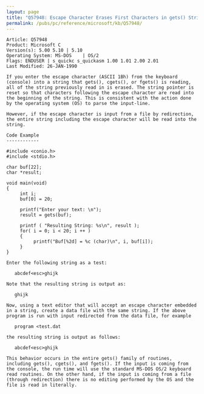```yaml
---
layout: page
title: "Q57948: Escape Character Erases First Characters in gets() String"
permalink: /pubs/pc/reference/microsoft/kb/Q57948/
---
```


	Article: Q57948
	Product: Microsoft C
	Version(s): 5.00 5.10 | 5.10
	Operating System: MS-DOS    | OS/2
	Flags: ENDUSER | s_quickc s_quickasm 1.00 1.01 2.00 2.01
	Last Modified: 26-JAN-1990
	
	If you enter the escape character (ASCII 1Bh) from the keyboard
	(console) into a string that gets(), cgets(), or fgets() is reading,
	all of the string previously read in is erased. The string pointer is
	reset so that characters following the escape character are read into
	the beginning of the string. This is consistent with the action done
	by the operating system (OS) to parse the input-line.
	
	However, if the escape character is input from a file by redirection,
	the entire string including the escape character will be read into the
	string.
	
	Code Example
	------------
	
	#include <conio.h>
	#include <stdio.h>
	
	char buf[22];
	char *result;
	
	void main(void)
	{
	     int i;
	     buf[0] = 20;
	
	     printf("Enter your text: \n");
	     result = gets(buf);
	
	     printf ( "Resulting String: %s\n", result );
	     for( i = 0; i < 20; i ++ )
	     {
	          printf("Buf[%2d] = %c (char)\n", i, buf[i]);
	     }
	}
	
	Enter the following string as a test:
	
	   abcdef<esc>ghijk
	
	Note that the resulting string is output as:
	
	   ghijk
	
	Now, using a text editor that will accept an escape character embedded
	in a string, create a data file with the same string. If the above
	program is run with input redirected from the data file, for example
	
	   program <test.dat
	
	the resulting string is output as follows:
	
	   abcdef<esc>ghijk
	
	This behavior occurs in the entire gets() family of routines,
	including gets(), cgets(), and fgets(). If the input is coming from
	the console, the run time will use the standard MS-DOS OS/2 keyboard
	read routines. On the other hand, if the input is coming from a file
	(through redirection) there is no editing performed by the OS and the
	file is read in literally.

